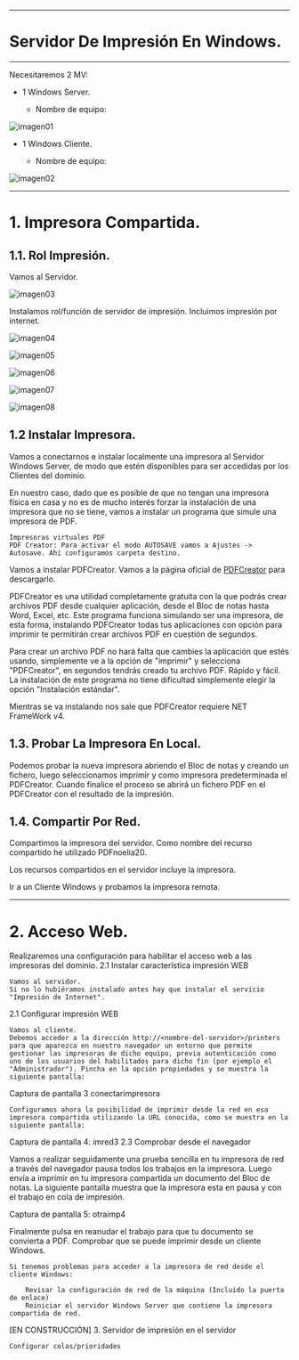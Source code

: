 ___

# **Servidor De Impresión En Windows.**

---

Necesitaremos 2 MV:

* 1 Windows Server.

  * Nombre de equipo:

![imagen01](./images/a1_servidor_impresion_windows/01.png)

* 1 Windows Cliente.

  * Nombre de equipo:

![imagen02](./images/a1_servidor_impresion_windows/02.png)

---

# **1. Impresora Compartida.**

## **1.1. Rol Impresión.**

Vamos al Servidor.

![imagen03](./images/a1_servidor_impresion_windows/03.png)

Instalamos rol/función de servidor de impresión. Incluimos impresión por internet.

![imagen04](./images/a1_servidor_impresion_windows/04.png)

![imagen05](./images/a1_servidor_impresion_windows/05.png)

![imagen06](./images/a1_servidor_impresion_windows/06.png)

![imagen07](./images/a1_servidor_impresion_windows/07.png)

![imagen08](./images/a1_servidor_impresion_windows/08.png)

## **1.2 Instalar Impresora.**

Vamos a conectarnos e instalar localmente una impresora al Servidor Windows Server, de modo que estén disponibles para ser accedidas por los Clientes del dominio.

En nuestro caso, dado que es posible de que no tengan una impresora física en casa y no es de mucho interés forzar la instalación de una impresora que no se tiene, vamos a instalar un programa que simule una impresora de PDF.

~~~
Impresoras virtuales PDF
PDF Creator: Para activar el modo AUTOSAVE vamos a Ajustes -> Autosave. Ahí configuramos carpeta destino.
~~~

Vamos a instalar PDFCreator. Vamos a la página oficial de [PDFCreator](http://pdfcreator.es/) para descargarlo.

PDFCreator es una utilidad completamente gratuita con la que podrás crear archivos PDF desde cualquier aplicación, desde el Bloc de notas hasta Word, Excel, etc. Este programa funciona simulando ser una impresora, de esta forma, instalando PDFCreator todas tus aplicaciones con opción para imprimir te permitirán crear archivos PDF en cuestión de segundos.

Para crear un archivo PDF no hará falta que cambies la aplicación que estés usando, simplemente ve a la opción de "imprimir" y selecciona "PDFCreator", en segundos tendrás creado tu archivo PDF. Rápido y fácil. La instalación de este programa no tiene dificultad simplemente elegir la opción "Instalación estándar".

Mientras se va instalando nos sale que PDFCreator requiere NET FrameWork v4.

## **1.3. Probar La Impresora En Local.**

Podemos probar la nueva impresora abriendo el Bloc de notas y creando un fichero, luego seleccionamos imprimir y como impresora predeterminada el PDFCreator. Cuando finalice el proceso se abrirá un fichero PDF en el PDFCreator con el resultado de la impresión.

## **1.4. Compartir Por Red.**

Compartimos la impresora del servidor. Como nombre del recurso compartido he utilizado PDFnoelia20.

Los recursos compartidos en el servidor incluye la impresora.

Ir a un Cliente Windows y probamos la impresora remota.

---

# **2. Acceso Web.**

Realizaremos una configuración para habilitar el acceso web a las impresoras del dominio.
2.1 Instalar característica impresión WEB

    Vamos al servidor.
    Si no lo hubiéramos instalado antes hay que instalar el servicio "Impresión de Internet".

2.1 Configurar impresión WEB

    Vamos al cliente.
    Debemos acceder a la dirección http://<nombre-del-servidor>/printers para que aparezca en nuestro navegador un entorno que permite gestionar las impresoras de dicho equipo, previa autenticación como uno de los usuarios del habilitados para dicho fin (por ejemplo el "Administrador"). Pincha en la opción propiedades y se muestra la siguiente pantalla:

Captura de pantalla 3 conectarimpresora

    Configuramos ahora la posibilidad de imprimir desde la red en esa impresora compartida utilizando la URL conocida, como se muestra en la siguiente pantalla:

Captura de pantalla 4: imred3
2.3 Comprobar desde el navegador

Vamos a realizar seguidamente una prueba sencilla en tu impresora de red a través del navegador pausa todos los trabajos en la impresora. Luego envía a imprimir en tu impresora compartida un documento del Bloc de notas. La siguiente pantalla muestra que la impresora esta en pausa y con el trabajo en cola de impresión.

Captura de pantalla 5: otraimp4

Finalmente pulsa en reanudar el trabajo para que tu documento se convierta a PDF. Comprobar que se puede imprimir desde un cliente Windows.

    Si tenemos problemas para acceder a la impresora de red desde el cliente Windows:

        Revisar la configuración de red de la máquina (Incluido la puerta de enlace)
        Reiniciar el servidor Windows Server que contiene la impresora compartida de red.

[EN CONSTRUCCIÓN]
3. Servidor de impresión en el servidor

    Configurar colas/prioridades
